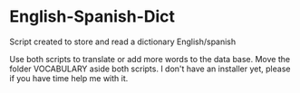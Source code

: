 # English-Spanish-Dict
Script created to store and read a dictionary English/spanish 

Use both scripts to translate or add more words to the data base.
Move the folder VOCABULARY aside both scripts. I don't have an installer yet, please if you have time help me with it. 
